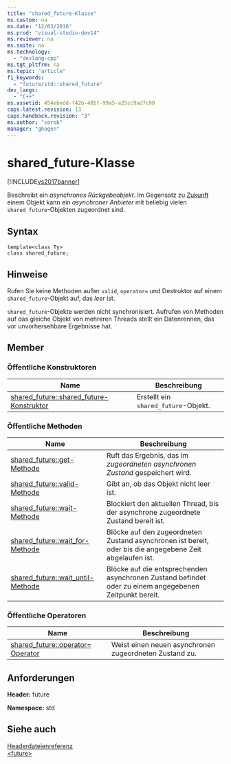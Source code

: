 ```yaml
---
title: "shared_future-Klasse"
ms.custom: na
ms.date: "12/03/2016"
ms.prod: "visual-studio-dev14"
ms.reviewer: na
ms.suite: na
ms.technology: 
  - "devlang-cpp"
ms.tgt_pltfrm: na
ms.topic: "article"
f1_keywords: 
  - "future/std::shared_future"
dev_langs: 
  - "C++"
ms.assetid: 454ebedd-f42b-405f-99a5-a25cc9ad7c90
caps.latest.revision: 13
caps.handback.revision: "3"
ms.author: "corob"
manager: "ghogen"
---
```

# shared_future-Klasse
[!INCLUDE[vs2017banner](../assembler/inline/includes/vs2017banner.md)]

Beschreibt ein *asynchrones Rückgebeobjekt*.  Im Gegensatz zu [Zukunft](../standard-library/future-class.md) einem Objekt kann ein *asynchroner Anbieter* mit beliebig vielen `shared_future`\-Objekten zugeordnet sind.  
  
## Syntax  
  
```  
template<class Ty>  
class shared_future;  
```  
  
## Hinweise  
 Rufen Sie keine Methoden außer `valid`, `operator=` und Destruktor auf einem `shared_future`\-Objekt auf, das *leer* ist.  
  
 `shared_future`\-Objekte werden nicht synchronisiert.  Aufrufen von Methoden auf das gleiche Objekt von mehreren Threads stellt ein Datenrennen, das vor unvorhersehbare Ergebnisse hat.  
  
## Member  
  
### Öffentliche Konstruktoren  
  
|Name|**Beschreibung**|  
|----------|----------------------|  
|[shared\_future::shared\_future\-Konstruktor](../Topic/shared_future::shared_future%20Constructor.md)|Erstellt ein `shared_future`\-Objekt.|  
  
### Öffentliche Methoden  
  
|Name|**Beschreibung**|  
|----------|----------------------|  
|[shared\_future::get\-Methode](../Topic/shared_future::get%20Method.md)|Ruft das Ergebnis, das im *zugeordneten asynchronen Zustand* gespeichert wird.|  
|[shared\_future::valid\-Methode](../Topic/shared_future::valid%20Method.md)|Gibt an, ob das Objekt nicht leer ist.|  
|[shared\_future::wait\-Methode](../Topic/shared_future::wait%20Method.md)|Blockiert den aktuellen Thread, bis der asynchrone zugeordnete Zustand bereit ist.|  
|[shared\_future::wait\_for\-Methode](../Topic/shared_future::wait_for%20Method.md)|Blöcke auf den zugeordneten Zustand asynchronen ist bereit, oder bis die angegebene Zeit abgelaufen ist.|  
|[shared\_future::wait\_until\-Methode](../Topic/shared_future::wait_until%20Method.md)|Blöcke auf die entsprechenden asynchronen Zustand befindet oder zu einem angegebenen Zeitpunkt bereit.|  
  
### Öffentliche Operatoren  
  
|Name|**Beschreibung**|  
|----------|----------------------|  
|[shared\_future::operator\= Operator](../Topic/shared_future::operator=%20Operator.md)|Weist einen neuen asynchronen zugeordneten Zustand zu.|  
  
## Anforderungen  
 **Header:** future  
  
 **Namespace:** std  
  
## Siehe auch  
 [Headerdateienreferenz](../standard-library/cpp-standard-library-header-files.md)   
 [\<future\>](../standard-library/future.md)